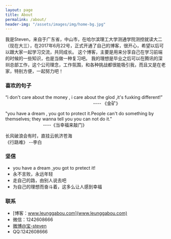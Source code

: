 ```yaml
---
layout: page
title: About
permalink: /about/
header-img: "/assets/images/img/home-bg.jpg"
---
```




我是Steven，来自于广东省，中山市，在哈尔滨理工大学测通学院测控就读大二（现在大三），在2017年6月22号，正式开通了自己的博客，很开心，希望以后可以跟大家一起学习交流，共同成长。
这个博客，主要是用来分享自己在学习前端的时候的一些知识，也是当做一种复习吧。
我的理想是毕业之后可以在腾讯的深圳总部工作，这个公司理念，工作氛围，和各种挑战都很能吸引我，而且又是在老家，特别方便，一起努力吧！

### 喜欢的句子


>
“i don't care about the money , i care about the glod ,it's fuxking different!”
                                                                         ---- 《金矿》

>
"you have a dream , you got to protect it.People can't do something by themselves; they wanna tell you you can not do it."
                                                                         ----《当幸福来敲门》

>
长风破浪会有时，直挂云帆济苍海
                                                                        
                                                                        《行路难》 --李白





### 坚信


- you have a dream ,you got to pretect it!
- 永不言败，永远年轻
- 走自己的路，由别人说去吧
- 为自己的理想而奋斗着，这多么让人感到幸福



### 联系

- [博客：www.leunggabou.com](www.leunggabou.com)
- 微信：1242608666
- [微博@宝-steven](http://weibo.com/207775270)
- QQ:1242608666








